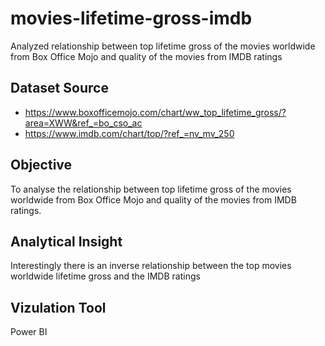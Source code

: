 # movies-lifetime-gross-imdb
Analyzed relationship between top lifetime gross of the movies worldwide from Box Office Mojo and quality of the movies from IMDB ratings

## Dataset Source
* https://www.boxofficemojo.com/chart/ww_top_lifetime_gross/?area=XWW&ref_=bo_cso_ac
* https://www.imdb.com/chart/top/?ref_=nv_mv_250

## Objective
To analyse the relationship between top lifetime gross of the movies worldwide from Box Office Mojo and quality of the movies from IMDB ratings.

## Analytical Insight
Interestingly there is an inverse relationship between the top movies worldwide lifetime gross and the IMDB ratings

## Vizulation Tool
Power BI


